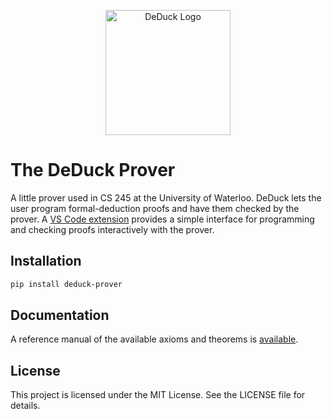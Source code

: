<p align="center">
  <img src="assets/deduck.png" alt="DeDuck Logo" width="200"/>
</p>

# The DeDuck Prover

A little prover used in CS 245 at the University of Waterloo.
DeDuck lets the user program formal-deduction proofs and have them checked by the prover.
A [VS Code extension](https://github.com/deduck-prover/deduck-vscode) provides a simple interface for programming and checking proofs interactively with the prover.

## Installation

```bash
pip install deduck-prover
```

## Documentation
A reference manual of the available axioms and theorems is [available](docs/rules_usage.md).

## License

This project is licensed under the MIT License. See the LICENSE file for details.
